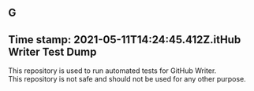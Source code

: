## G

## Time stamp: 2021-05-11T14:24:45.412Z.itHub Writer Test Dump

This repository is used to run automated tests for GitHub Writer.  
This repository is not safe and should not be used for any other purpose.
